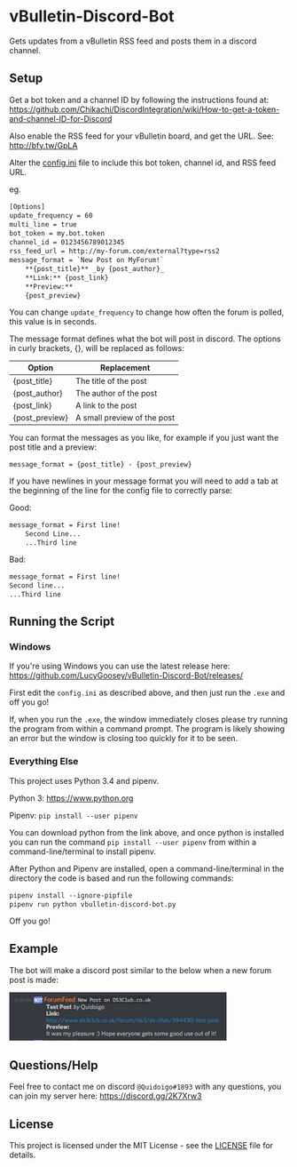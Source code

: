 # vBulletin-Discord-Bot

Gets updates from a vBulletin RSS feed and posts them in a discord channel.

## Setup

Get a bot token and a channel ID by following the instructions found at: https://github.com/Chikachi/DiscordIntegration/wiki/How-to-get-a-token-and-channel-ID-for-Discord

Also enable the RSS feed for your vBulletin board, and get the URL. See: http://bfy.tw/GpLA

Alter the [config.ini](config.ini) file to include this bot token, channel id, and RSS feed URL.

eg.

```buildoutcfg
[Options]
update_frequency = 60
multi_line = true
bot_token = my.bot.token
channel_id = 0123456789012345
rss_feed_url = http://my-forum.com/external?type=rss2
message_format = `New Post on MyForum!`
    **{post_title}** _by {post_author}_
    **Link:** {post_link}
    **Preview:**
    {post_preview}
```

You can change `update_frequency` to change how often the forum is polled, this value is in seconds.

The message format defines what the bot will post in discord. The options in curly brackets, {}, will be replaced as follows:

| Option | Replacement |
| --- | --- |
| {post_title} | The title of the post |
| {post_author} | The author of the post |
| {post_link} | A link to the post |
| {post_preview} | A small preview of the post |

You can format the messages as you like, for example if you just want the post title and a preview:

```buildoutcfg
message_format = {post_title} - {post_preview}
```

If you have newlines in your message format you will need to add a tab at the beginning of the line for the config file to correctly parse:

Good:
```
message_format = First line!
    Second Line...
    ...Third line
```

Bad:
```
message_format = First line!
Second line...
...Third line
```

## Running the Script

### Windows

If you're using Windows you can use the latest release here: https://github.com/LucyGoosey/vBulletin-Discord-Bot/releases/

First edit the `config.ini` as described above, and then just run the `.exe` and off you go!

If, when you run the `.exe`, the window immediately closes please try running the program from within a command prompt. The program is likely showing an error but the window is closing too quickly for it to be seen.

### Everything Else

This project uses Python 3.4 and pipenv.

Python 3: https://www.python.org

Pipenv: `pip install --user pipenv`

You can download python from the link above, and once python is installed you can run the command `pip install --user pipenv` from within a command-line/terminal to install pipenv.

After Python and Pipenv are installed, open a command-line/terminal in the directory the code is based and run the following commands:

```
pipenv install --ignore-pipfile
pipenv run python vbulletin-discord-bot.py
```

Off you go!

## Example

The bot will make a discord post similar to the below when a new forum post is made:

![Example image](ExamplePost.png)

## Questions/Help

Feel free to contact me on discord `@Quidoigo#1893` with any questions, you can join my server here: https://discord.gg/2K7Xrw3

## License

This project is licensed under the MIT License - see the [LICENSE](LICENSE) file for details.
